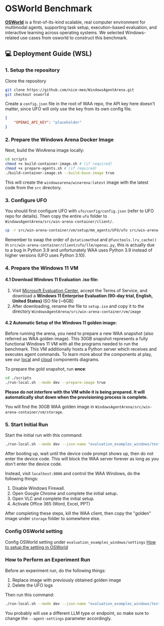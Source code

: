 
# OSWorld Benchmark
[**OSWorld**](https://github.com/xlang-ai/OSWorld) is a first-of-its-kind scalable, real computer environment for multimodal agents, supporting task setup, execution-based evaluation, and interactive learning across operating systems.
We selected Windows-related use cases from osworld to construct this benchmark.

## 💻 Deployment Guide (WSL)

### 1. Setup the repository

Clone the repository
```bash
git clone https://github.com/nice-mee/WindowsAgentArena.git
git checkout osworld
```


Create a `config.json` file in the root of WAA repo, the API key here doesn't matter, since UFO will only use the key from its own config file.

```json
{
    "OPENAI_API_KEY": "placeholder"
}
```

### 2. Prepare the Windows Arena Docker Image

Next, build the WinArena image locally:

```bash
cd scripts
chmod +x build-container-image.sh # (if required)
chmod +x prepare-agents.sh # (if required)
./build-container-image.sh --build-base-image true
```

This will create the `windowsarena/winarena:latest` image with the latest code from the `src` directory.

### 3. Configure UFO

You should first configure UFO with `ufo/config/config.json` (refer to UFO repo for details). Then copy the entire `ufo` folder to `WindowsAgentArena/src/win-arena-container/client/`.

```bash
cp -r src/win-arena-container/vm/setup/mm_agents/UFO/ufo src/win-arena-container/client/
```

Remember to swap the order of `@staticmethod` and `@functools.lru_cache()` in `src/win-arena-container/client/ufo/llm/openai.py`, this is actually due to a bug in Python 3.9 and unfortunately WAA uses Python 3.9 instead of higher versions (UFO uses Python 3.10).

### 4. Prepare the Windows 11 VM
#### 4.1 Download Windows 11 Evaluation .iso file:
1. Visit [Microsoft Evaluation Center](https://info.microsoft.com/ww-landing-windows-11-enterprise.html), accept the Terms of Service, and download a **Windows 11 Enterprise Evaluation (90-day trial, English, United States)** ISO file [~6GB]
2. After downloading, rename the file to `setup.iso` and copy it to the directory `WindowsAgentArena/src/win-arena-container/vm/image`

#### 4.2 Automatic Setup of the Windows 11 golden image:
Before running the arena, you need to prepare a new WAA snapshot (also referred as WAA golden image). This 30GB snapshot represents a fully functional Windows 11 VM with all the programs needed to run the benchmark. This VM additionally hosts a Python server which receives and executes agent commands. To learn more about the components at play, see our [local](/img/architecture-local.png) and [cloud](/img/architecture-azure.png) components diagrams.

To prepare the gold snapshot, run **once**:
```bash
cd ./scripts
./run-local.sh --mode dev --prepare-image true
```
**Please do not interfere with the VM while it is being prepared. It will automatically shut down when the provisioning process is complete.**

You will find the 30GB WAA golden image in `WindowsAgentArena/src/win-arena-container/vm/storage`.

### 5. Start Initial Run

Start the initial run with this command:
```bash
./run-local.sh --mode dev --json-name "evaluation_examples_windows/test_custom.json" --agent UFO --agent-settings '{"llm_type": "azure", "llm_endpoint": "https://cloudgpt-openai.azure-api.net/openai/deployments/gpt-4o-20240513/chat/completions?api-version=2024-04-01-preview", "llm_auth": {"type": "api-key", "token": ""}}'
```

After booting up, wait until the device code prompt shows up, then do not enter the device code. This will block the WAA server forever as long as you don't enter the device code.


Instead, visit `localhost:8006` and control the WAA Windows, do the following things:

1. Disable Windows Firewall.
2. Open Google Chrome and complete the initial setup.
3. Open VLC and complete the initial setup.
4. Activate Office 365 (Word, Excel, PPT)


After completing these steps, kill the WAA client, then copy the "golden" image under `storage` folder to somewhere else.

### Config OSWorld setting
Config OSWorld setting under `evaluation_examples_windows/settings`
[How to setup the setting in OSWorld](https://github.com/xlang-ai/OSWorld/blob/main/ACCOUNT_GUIDELINE.md)

### How to Perform an Experiment Run

Before an experiment run, do the following things:

1. Replace image with previously obtained golden image
2. Delete the UFO logs

Then run this command:
```bash
./run-local.sh --mode dev --json-name "evaluation_examples_windows/test_osworld.json" --agent UFO --agent-settings '{"llm_type": "azure", "llm_endpoint": "https://cloudgpt-openai.azure-api.net/openai/deployments/gpt-4o-20240513/chat/completions?api-version=2024-04-01-preview", "llm_auth": {"type": "api-key", "token": ""}}
```

You probably will use a different LLM type or endpoint, so make sure to change the `--agent-settings` parameter accordingly.

